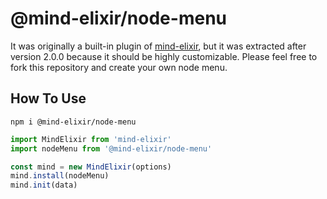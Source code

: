 # @mind-elixir/node-menu

It was originally a built-in plugin of [mind-elixir](https://github.com/ssshooter/mind-elixir-core), but it was extracted after version 2.0.0 because it should be highly customizable. Please feel free to fork this repository and create your own node menu.

## How To Use

```
npm i @mind-elixir/node-menu
```

```javascript
import MindElixir from 'mind-elixir'
import nodeMenu from '@mind-elixir/node-menu'

const mind = new MindElixir(options)
mind.install(nodeMenu)
mind.init(data)
```